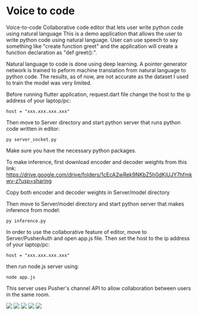 # Voice to code
 

Voice-to-code Collaborative code editor that lets user write python code using natural language This is a demo application that allows the user to write python code using natural language. 
User can use speech to say something like "create function greet" and the application will create a function declaration as "def greet():". 

Natural language to code is done using deep learning. A pointer generator network is trained to peform machine translation from natural language to python code. The results, as of now, are not accurate as the dataset I used to train the model was very limited. 

Before running flutter application, request.dart file change the host to the ip address of your laptop/pc:
```
host = "xxx.xxx.xxx.xxx"
```

Then move to Server directory and start python server that runs python code written in editor:
```
py server_socket.py 
```

Make sure you have the necessary python packages. 

To make inference, first download encoder and decoder weights from this link:
https://drive.google.com/drive/folders/1cEcA2wRek9NKbZ5h0dKjUJY7hfmkwv-z?usp=sharing

Copy both encoder and decoder weights in Server/model directory

Then move to Server/model directory and start python server that makes inference from model: 
```
py inference.py 
```

In order to use the collaborative feature of editor, move to Server/PusherAuth and open app.js file. Then set the host to the ip address of your laptop/pc:
```
host = "xxx.xxx.xxx.xxx" 
```

then run node.js server using: 
```
node app.js 
```

This server uses Pusher's channel API to allow collaboration between users in the same room.


![](https://github.com/SaadIqbal7/Voice-to-code/blob/main/20210111_035920.jpg)
![](https://github.com/SaadIqbal7/Voice-to-code/blob/main/20210111_035937.jpg)
![](https://github.com/SaadIqbal7/Voice-to-code/blob/main/20210111_040030.jpg)
![](https://github.com/SaadIqbal7/Voice-to-code/blob/main/20210111_040053.jpg)
![](https://github.com/SaadIqbal7/Voice-to-code/blob/main/20210111_040115.jpg)

